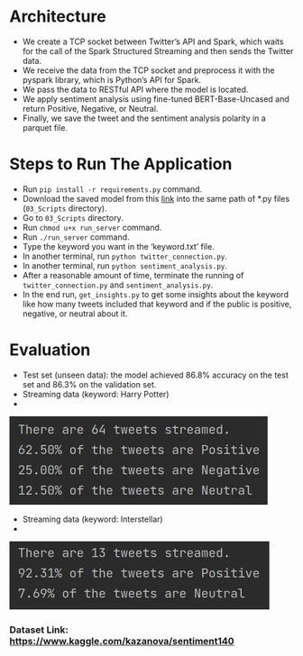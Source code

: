 # Architecture
* We create a TCP socket between Twitter’s API and Spark, which waits for the call of the Spark Structured Streaming and then sends the Twitter data.
* We receive the data from the TCP socket and preprocess it with the pyspark library, which is Python’s API for Spark.
* We pass the data to RESTful API where the model is located.
* We apply sentiment analysis using fine-tuned BERT-Base-Uncased and return Positive, Negative, or Neutral.
* Finally, we save the tweet and the sentiment analysis polarity in a parquet file.

# Steps to Run The Application
* Run `pip install -r requirements.py` command.
* Download the saved model from this [link](https://drive.google.com/file/d/1Hu0_FrVG-F-sSG7x_3VSjqlae2FwcLf_/view?usp=sharing) into the same path of *.py files (`03_Scripts` directory).
* Go to `03_Scripts` directory.
* Run `chmod u+x run_server` command.
* Run `./run_server` command.
* Type the keyword you want in the ‘keyword.txt’ file.
* In another terminal, run `python twitter_connection.py`.
* In another terminal, run `python sentiment_analysis.py`.
* After a reasonable amount of time, terminate the running of `twitter_connection.py` and `sentiment_analysis.py`.
* In the end run, `get_insights.py` to get some insights about the keyword like how many tweets included that keyword and if the public is positive, negative, or neutral
about it.

# Evaluation
* Test set (unseen data): the model achieved 86.8% accuracy on the test set and 86.3%
on the validation set.
* Streaming data (keyword: Harry Potter)
* 
![alt text](https://github.com/AhmedEssam19/Straming-Sentiment-Analysis/blob/master/Pics/Screenshot%20from%202021-09-18%2019-24-48.png)
* Streaming data (keyword: Interstellar)
* 
![alt text](https://github.com/AhmedEssam19/Straming-Sentiment-Analysis/blob/master/Pics/Screenshot%20from%202021-09-18%2020-02-42.png)


### Dataset Link: https://www.kaggle.com/kazanova/sentiment140

